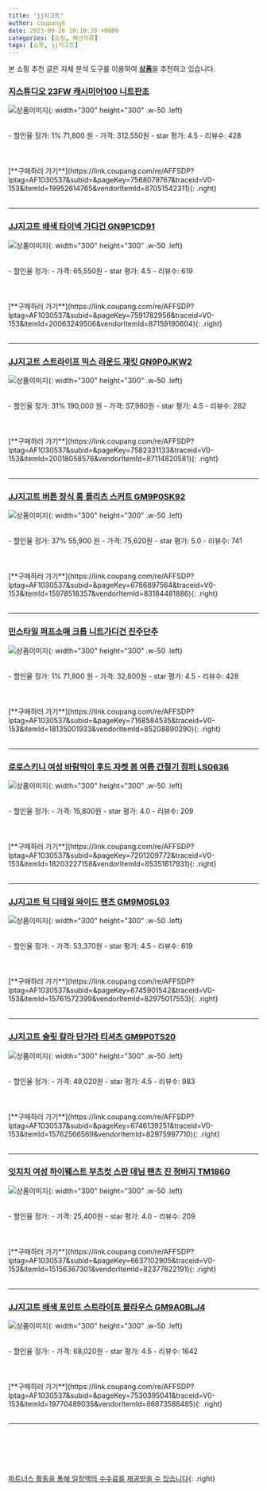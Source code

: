 ```yaml
---
title: "jj지고트"
author: coupang6
date: 2023-09-26 10:10:38 +0800
categories: [쇼핑, 패션의류]
tags: [쇼핑, jj지고트]
---
```


본 쇼핑 추천 글은 자체 분석 도구를 이용하여 [**상품**](https://link.coupang.com/a/bao1ui)을 추천하고 있습니다.

### [지스튜디오 23FW 캐시미어100 니트판초](https://link.coupang.com/re/AFFSDP?lptag=AF1030537&subid=&pageKey=7568079767&traceid=V0-153&itemId=19952614765&vendorItemId=87051542311)

![상품이미지](https://thumbnail7.coupangcdn.com/thumbnails/remote/230x230ex/image/vendor_inventory/1228/38874c9996baf84aede866fb644940a033ca141f031a5a41168550e6408a.jpg){: width="300" height="300" .w-50 .left}


<br>
- 할인율 정가: 1%  71,800   원
- 가격: 312,550원
- star 평가: 4.5
- 리뷰수: 428
<br>
<br>
<br>
<br>
[**구매하러 가기**](https://link.coupang.com/re/AFFSDP?lptag=AF1030537&subid=&pageKey=7568079767&traceid=V0-153&itemId=19952614765&vendorItemId=87051542311){: .right}
<br>
<br>

---

### [JJ지고트 배색 타이넥 가디건 GN9P1CD91](https://link.coupang.com/re/AFFSDP?lptag=AF1030537&subid=&pageKey=7591782956&traceid=V0-153&itemId=20063249506&vendorItemId=87159190604)

![상품이미지](https://thumbnail10.coupangcdn.com/thumbnails/remote/230x230ex/image/vendor_inventory/ddb9/77851848b5e9b857956f43d5cc81ee6bf7e3e9f9df9b0ba362f7d62e0e60.jpg){: width="300" height="300" .w-50 .left}


<br>
- 할인율 정가: 
- 가격: 65,550원
- star 평가: 4.5
- 리뷰수: 619
<br>
<br>
<br>
<br>
[**구매하러 가기**](https://link.coupang.com/re/AFFSDP?lptag=AF1030537&subid=&pageKey=7591782956&traceid=V0-153&itemId=20063249506&vendorItemId=87159190604){: .right}
<br>
<br>

---

### [JJ지고트 스트라이프 믹스 라운드 재킷 GN9P0JKW2](https://link.coupang.com/re/AFFSDP?lptag=AF1030537&subid=&pageKey=7582331133&traceid=V0-153&itemId=20018058576&vendorItemId=87114820581)

![상품이미지](https://thumbnail7.coupangcdn.com/thumbnails/remote/230x230ex/image/vendor_inventory/76f9/5ee0def1d7179939ca8335c66364b09713e82d7db2e71935a9f7f2c8de1d.jpg){: width="300" height="300" .w-50 .left}


<br>
- 할인율 정가: 31%  190,000   원
- 가격: 57,980원
- star 평가: 4.5
- 리뷰수: 282
<br>
<br>
<br>
<br>
[**구매하러 가기**](https://link.coupang.com/re/AFFSDP?lptag=AF1030537&subid=&pageKey=7582331133&traceid=V0-153&itemId=20018058576&vendorItemId=87114820581){: .right}
<br>
<br>

---

### [JJ지고트 버튼 장식 롱 플리츠 스커트 GM9P0SK92](https://link.coupang.com/re/AFFSDP?lptag=AF1030537&subid=&pageKey=6786897564&traceid=V0-153&itemId=15978518357&vendorItemId=83184481886)

![상품이미지](https://thumbnail6.coupangcdn.com/thumbnails/remote/230x230ex/image/vendor_inventory/2f93/1c6c4c7fabe8994e6e3a0bccaa4941974ae11d86801424f6e12a0339a9a6.jpg){: width="300" height="300" .w-50 .left}


<br>
- 할인율 정가: 37%  55,900   원
- 가격: 75,620원
- star 평가: 5.0
- 리뷰수: 741
<br>
<br>
<br>
<br>
[**구매하러 가기**](https://link.coupang.com/re/AFFSDP?lptag=AF1030537&subid=&pageKey=6786897564&traceid=V0-153&itemId=15978518357&vendorItemId=83184481886){: .right}
<br>
<br>

---

### [민스타일 퍼프소매 크롭 니트가디건 진주단추](https://link.coupang.com/re/AFFSDP?lptag=AF1030537&subid=&pageKey=7168584535&traceid=V0-153&itemId=18135001933&vendorItemId=85208890290)

![상품이미지](https://thumbnail10.coupangcdn.com/thumbnails/remote/230x230ex/image/vendor_inventory/5abe/641005a7cdba82e29ea09edf5fd4d1338fd1d2870986ac371740f5c7e56a.jpg){: width="300" height="300" .w-50 .left}


<br>
- 할인율 정가: 1%  71,800   원
- 가격: 32,800원
- star 평가: 4.5
- 리뷰수: 428
<br>
<br>
<br>
<br>
[**구매하러 가기**](https://link.coupang.com/re/AFFSDP?lptag=AF1030537&subid=&pageKey=7168584535&traceid=V0-153&itemId=18135001933&vendorItemId=85208890290){: .right}
<br>
<br>

---

### [로로스키니 여성 바람막이 후드 자켓 봄 여름 간절기 점퍼 LS0636](https://link.coupang.com/re/AFFSDP?lptag=AF1030537&subid=&pageKey=7201209772&traceid=V0-153&itemId=18203227158&vendorItemId=85351617931)

![상품이미지](https://thumbnail6.coupangcdn.com/thumbnails/remote/230x230ex/image/vendor_inventory/2f9f/3da1540e140eb8f6eb22bce71d36a6c440fd4081c7cd872dbf23c427de96.jpg){: width="300" height="300" .w-50 .left}


<br>
- 할인율 정가: 
- 가격: 15,800원
- star 평가: 4.0
- 리뷰수: 209
<br>
<br>
<br>
<br>
[**구매하러 가기**](https://link.coupang.com/re/AFFSDP?lptag=AF1030537&subid=&pageKey=7201209772&traceid=V0-153&itemId=18203227158&vendorItemId=85351617931){: .right}
<br>
<br>

---

### [JJ지고트 턱 디테일 와이드 팬츠 GM9M0SL93](https://link.coupang.com/re/AFFSDP?lptag=AF1030537&subid=&pageKey=6745901542&traceid=V0-153&itemId=15761572399&vendorItemId=82975017553)

![상품이미지](https://thumbnail7.coupangcdn.com/thumbnails/remote/230x230ex/image/vendor_inventory/5206/7b25e9bbee932d15101afd6d67fb52b9a0dfb0f365993db125a0ffee775e.jpg){: width="300" height="300" .w-50 .left}


<br>
- 할인율 정가: 
- 가격: 53,370원
- star 평가: 4.5
- 리뷰수: 619
<br>
<br>
<br>
<br>
[**구매하러 가기**](https://link.coupang.com/re/AFFSDP?lptag=AF1030537&subid=&pageKey=6745901542&traceid=V0-153&itemId=15761572399&vendorItemId=82975017553){: .right}
<br>
<br>

---

### [JJ지고트 슬릿 칼라 단가라 티셔츠 GM9P0TS20](https://link.coupang.com/re/AFFSDP?lptag=AF1030537&subid=&pageKey=6746139251&traceid=V0-153&itemId=15762566569&vendorItemId=82975997710)

![상품이미지](https://thumbnail9.coupangcdn.com/thumbnails/remote/230x230ex/image/vendor_inventory/bd48/7702614b68aee3407edeb24f2421fbed40b54a7cc25b137d2f628f12a177.jpg){: width="300" height="300" .w-50 .left}


<br>
- 할인율 정가: 
- 가격: 49,020원
- star 평가: 4.5
- 리뷰수: 983
<br>
<br>
<br>
<br>
[**구매하러 가기**](https://link.coupang.com/re/AFFSDP?lptag=AF1030537&subid=&pageKey=6746139251&traceid=V0-153&itemId=15762566569&vendorItemId=82975997710){: .right}
<br>
<br>

---

### [잇치치 여성 하이웨스트 부츠컷 스판 데님 팬츠 진 청바지 TM1860](https://link.coupang.com/re/AFFSDP?lptag=AF1030537&subid=&pageKey=6637102905&traceid=V0-153&itemId=15156367301&vendorItemId=82377822191)

![상품이미지](https://thumbnail8.coupangcdn.com/thumbnails/remote/230x230ex/image/vendor_inventory/a64b/09805c2b5118672e98994a51a9a62274275bd7aca7c976fba4d85a8285e4.jpg){: width="300" height="300" .w-50 .left}


<br>
- 할인율 정가: 
- 가격: 25,400원
- star 평가: 4.0
- 리뷰수: 209
<br>
<br>
<br>
<br>
[**구매하러 가기**](https://link.coupang.com/re/AFFSDP?lptag=AF1030537&subid=&pageKey=6637102905&traceid=V0-153&itemId=15156367301&vendorItemId=82377822191){: .right}
<br>
<br>

---

### [JJ지고트 배색 포인트 스트라이프 블라우스 GM9A0BLJ4](https://link.coupang.com/re/AFFSDP?lptag=AF1030537&subid=&pageKey=7530395041&traceid=V0-153&itemId=19770489035&vendorItemId=86873588485)

![상품이미지](https://thumbnail7.coupangcdn.com/thumbnails/remote/230x230ex/image/vendor_inventory/5c8d/e0d01f676b2ad4b037e2f54daf6e08ce63be8d8af59e6be145677c89f565.jpg){: width="300" height="300" .w-50 .left}


<br>
- 할인율 정가: 
- 가격: 68,020원
- star 평가: 4.5
- 리뷰수: 1642
<br>
<br>
<br>
<br>
[**구매하러 가기**](https://link.coupang.com/re/AFFSDP?lptag=AF1030537&subid=&pageKey=7530395041&traceid=V0-153&itemId=19770489035&vendorItemId=86873588485){: .right}
<br>
<br>

---
<br><br><br><br><br> [파트너스 활동을 통해 일정액의 수수료를 제공받을 수 있습니다](https://link.coupang.com/a/bao1ui){: .right}